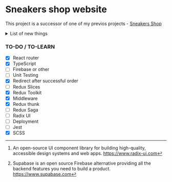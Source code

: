 # Sneakers shop website
This project is a successor of one of my previos projects - [Sneakers Shop][Sneakers Shop Link]

<details>
<summary>List of new things</summary>

1. **Redux**. Context will be replaced with Redux.

2. **TypeScript**. This project will be written in TS, whereas its predecessor was written in JS.

3. **Testing**. In the future I want to learn and add some Unit testing.

4. **Radix UI[^1]**. Will add some UI components from this *library*.
  
5. **Supabase[^2]**. Firebase alternative.
</details>

### TO-DO / TO-LEARN
- [x] React router
- [x] TypeScript
- [ ] Firebase or other
- [ ] Unit Testing
- [x] Redirect after successful order
- [ ] Redux Slices
- [x] Redux Toolkit
- [x] Middleware
- [x] Redux thunk
- [ ] Redux Saga
- [ ] Radix UI
- [ ] Deployment
- [ ] Jest
- [x] SCSS

[^1]: An open-source UI component library for building high-quality, accessible design systems and web apps. https://www.radix-ui.com

[^2]: Supabase is an open source Firebase alternative providing all the backend features you need to build a product. https://www.supabase.com

[Sneakers Shop Link]: https://github.com/khajimatov/sneakers-shop
